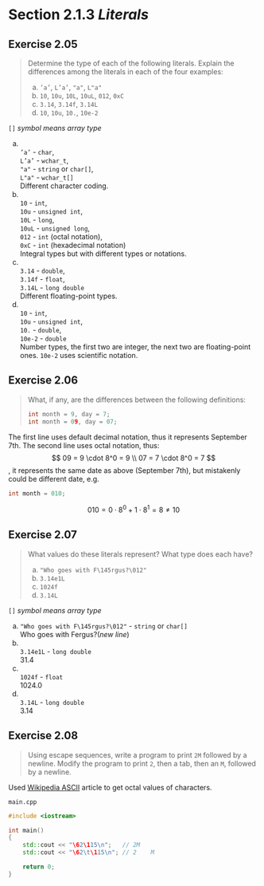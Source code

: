 # Section 2.1.3 _Literals_

## Exercise 2.05

> Determine the type of each of the following literals. Explain the differences among the literals in each of the four examples:
>
> <ol type="a">
>   <li><code>’a’</code>, <code>L’a’</code>, <code>"a"</code>, <code>L"a"</code></li>
>   <li><code>10</code>, <code>10u</code>, <code>10L</code>, <code>10uL</code>, <code>012</code>, <code>0xC</code></li>
>   <li><code>3.14</code>, <code>3.14f</code>, <code>3.14L</code></li>
>   <li><code>10</code>, <code>10u</code>, <code>10.</code>, <code>10e-2</code></li>
> </ol>

`[]` _symbol means array type_

<ol type="a">
    <li>
        <br>
        <code>’a’</code> - <code>char</code>,<br>
        <code>L’a’</code> - <code>wchar_t</code>,<br>
        <code>"a"</code> - <code>string</code> or <code>char[]</code>,<br>
        <code>L"a"</code> - <code>wchar_t[]</code><br>
        Different character coding.
    </li>
    <li>
        <br>
        <code>10</code> - <code>int</code>,<br>
        <code>10u</code> - <code>unsigned int</code>,<br>
        <code>10L</code> - <code>long</code>,<br>
        <code>10uL</code> - <code>unsigned long</code>,<br>
        <code>012</code> - <code>int</code> (octal notation),<br>
        <code>0xC</code> - <code>int</code> (hexadecimal notation)<br>
        Integral types but with different types or notations.
    </li>
    <li>
        <br>
        <code>3.14</code> - <code>double</code>,<br>
        <code>3.14f</code> - <code>float</code>,<br>
        <code>3.14L</code> - <code>long double</code><br>
        Different floating-point types.
    </li>
    <li>
        <br>
        <code>10</code> - <code>int</code>,<br>
        <code>10u</code> - <code>unsigned int</code>,<br>
        <code>10.</code> - <code>double</code>,<br>
        <code>10e-2</code> - <code>double</code><br>
        Number types, the first two are integer, the next two are floating-point ones. <code>10e-2</code> uses scientific notation.
    </li>
</ol>



## Exercise 2.06

> What, if any, are the differences between the following definitions:
> ```cpp
> int month = 9, day = 7;
> int month = 09, day = 07;
> ```

The first line uses default decimal notation, thus it represents September 7th.
The second line uses octal notation, thus:
$$
09 = 9 \cdot 8^0 = 9 \\
07 = 7 \cdot 8^0 = 7
$$,
it represents the same date as above (September 7th), but mistakenly could be different date, e.g. 
```cpp
int month = 010;
```
$$
010 = 0 \cdot 8^0 + 1 \cdot 8^1 = 8 \neq 10
$$



## Exercise 2.07

> What values do these literals represent? What type does each have?
>
> <ol type="a">
>   <li><code>"Who goes with F\145rgus?\012"</code></li>
>   <li><code>3.14e1L</code></li>
>   <li><code>1024f</code></li>
>   <li><code>3.14L</code></li>
> </ol>

`[]` _symbol means array type_

<ol type="a">
    <li>
        <code>"Who goes with F\145rgus?\012"</code> - <code>string</code> or <code>char[]</code><br>
        Who goes with Fergus?(<i>new line</i>)
    </li>
    <li>
        <br>
        <code>3.14e1L</code> - <code>long double</code><br>
        31.4
    </li>
    <li>
        <br>
        <code>1024f</code> - <code>float</code><br>
        1024.0
    </li>
    <li>
        <br>
        <code>3.14L</code> - <code>long double</code><br>
        3.14
    </li>
</ol>



## Exercise 2.08

> Using escape sequences, write a program to print `2M` followed by a newline. Modify the program to print `2`, then a tab, then an `M`, followed by a newline.

Used [Wikipedia ASCII](https://en.wikipedia.org/wiki/ASCII#Printable_characters) article to get octal values of characters.

`main.cpp`
```cpp
#include <iostream>

int main()
{
    std::cout << "\62\115\n";   // 2M
    std::cout << "\62\t\115\n"; // 2    M

    return 0;
}
```

